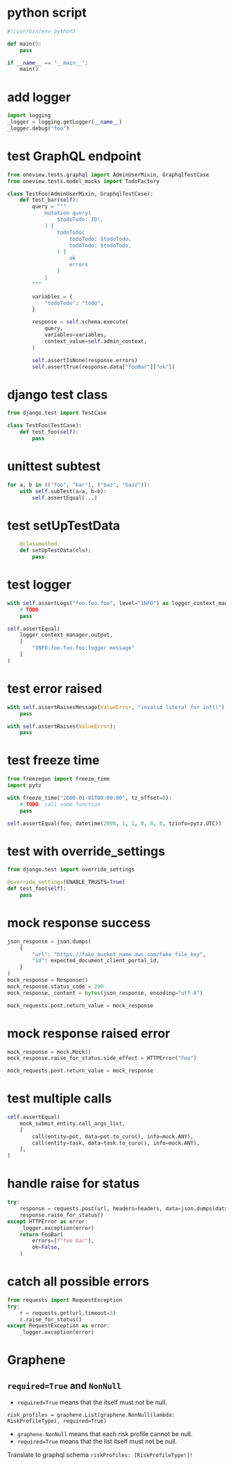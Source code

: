 # python script
```python
#!/usr/bin/env python3

def main():
    pass

if __name__ == "__main__":
    main()
```

# add logger

```python
import logging
_logger = logging.getLogger(__name__)
_logger.debug("foo")
```

# test GraphQL endpoint
```python
from oneview.tests.graphql import AdminUserMixin, GraphqlTestCase
from oneview.tests.model_mocks import TodoFactory

class TestFoo(AdminUserMixin, GraphqlTestCase):
    def test_bar(self):
        query = """
            mutation query(
                $todoTodo: ID!,
            ) {
                todoTodo(
                    todoTodo: $todoTodo,
                    todoTodo: $todoTodo,
                ) {
                    ok
                    errors
                }
            }
        """

        variables = {
            "todoTodo": "todo",
        }

        response = self.schema.execute(
            query,
            variables=variables,
            context_value=self.admin_context,
        )

        self.assertIsNone(response.errors)
        self.assertTrue(response.data["fooBar"]["ok"])
```

# django test class
```python
from django.test import TestCase

class TestFoo(TestCase):
    def test_foo(self):
        pass
```

# unittest subtest
```python
for a, b in (("foo", "bar"), ("baz", "bazz")):
    with self.subTest(a=a, b=b):
        self.assertEqual(...)
```

# test setUpTestData
```python
    @classmethod
    def setUpTestData(cls):
        pass
```

# test logger
```python
with self.assertLogs("foo.foo.foo", level="INFO") as logger_context_manager:
    # TODO
    pass

self.assertEqual(
    logger_context_manager.output,
    [
        "INFO:foo.foo.foo:logger message"
    ]
)
```

# test error raised
```python
with self.assertRaisesMessage(ValueError, "invalid literal for int()"):
    pass
```
```python
with self.assertRaises(ValueError):
    pass
```

# test freeze time

```python
from freezegun import freeze_time
import pytz

with freeze_time("2000-01-01T00:00:00", tz_offset=0):
    # TODO: call some function
    pass

self.assertEqual(foo, datetime(2000, 1, 1, 0, 0, 0, tzinfo=pytz.UTC))
```

# test with override_settings

```python
from django.test import override_settings

@override_settings(ENABLE_TRUSTS=True)
def test_foo(self):
    pass
```

# mock response success 
```python
json_response = json.dumps(
    {
        "url": "https://fake_bucket_name.aws.com/fake_file_key",
        "id": expected_document_client_portal_id,
    }
)
mock_response = Response()
mock_response.status_code = 200
mock_response._content = bytes(json_response, encoding="utf-8")

mock_requests.post.return_value = mock_response
```

# mock response raised error
```python
mock_response = mock.Mock()
mock_response.raise_for_status.side_effect = HTTPError("Foo")

mock_requests.post.return_value = mock_response
```

# test multiple calls
```python
self.assertEqual(
    mock_submit_entity.call_args_list,
    [
        call(entity=pot, data=pot.to_curo(), info=mock.ANY),
        call(entity=task, data=task.to_curo(), info=mock.ANY),
    ],
)
```

# handle raise for status
```python
try:
    response = requests.post(url, headers=headers, data=json.dumps(data))
    response.raise_for_status()
except HTTPError as error:
    _logger.exception(error)
    return FooBar(
        errors=[f"foo bar"],
        ok=False,
    )
```

# catch all possible errors
```python
from requests import RequestException
try:
    r = requests.get(url,timeout=3)
    r.raise_for_status()
except RequestException as error:
    _logger.exception(error)
```

# Graphene

## `required=True` and `NonNull`

- `required=True` means that the itself must not be null.

`risk_profiles = graphene.List(graphene.NonNull(lambda: RiskProfileType),
required=True)`

- `graphene.NonNull` means that each risk profile cannot be null.
- `required=True` means that the list itself must not be null.

Translate to graphql schema `riskProfiles: [RiskProfileType!]!`
